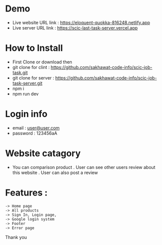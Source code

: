# Demo

-  Live website URL link : https://eloquent-quokka-816248.netlify.app
-  Live server URL link : https://scic-last-task-server.vercel.app

# How to Install

-  First Clone or download then
-  git clone for clint : https://github.com/sakhawat-code-info/scic-job-task.git
-  git clone for server : https://github.com/sakhawat-code-info/scic-job-task-server.git
-  npm i
-  npm run dev

# Login info

-  email : user@user.com
-  password : 123456aA

# Website catagory

-  You can comparison product
   . User can see other users review about this website
   . User can also post a review

# Features :

    -> Home page
    -> All products
    -> Sign In, Login page,
    -> Google login system
    -> Footer
    -> Error page

Thank you
